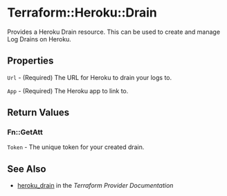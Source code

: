 # Terraform::Heroku::Drain

Provides a Heroku Drain resource. This can be used to
create and manage Log Drains on Heroku.

## Properties

`Url` - (Required) The URL for Heroku to drain your logs to.

`App` - (Required) The Heroku app to link to.


## Return Values

### Fn::GetAtt

`Token` - The unique token for your created drain.

## See Also

* [heroku_drain](https://www.terraform.io/docs/providers/heroku/r/drain.html) in the _Terraform Provider Documentation_